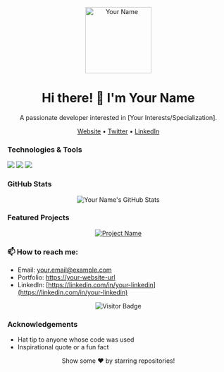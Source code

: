 <!-- Header -->
<p align="center">
  <img src="your-profile-image-url" width="150" height="150" alt="Your Name">
</p>

<h1 align="center">Hi there! 👋 I'm Your Name</h1>

<!-- Introduction -->
<p align="center">A passionate developer interested in [Your Interests/Specialization].</p>

<!-- Social Links -->
<p align="center">
  <a href="https://your-website-url">Website</a> •
  <a href="https://twitter.com/your-twitter">Twitter</a> •
  <a href="https://linkedin.com/in/your-linkedin">LinkedIn</a>
</p>

<!-- Technologies & Tools -->
### Technologies & Tools
<p>
  <img src="https://img.shields.io/badge/Code-JavaScript-informational?style=flat&logo=javascript&logoColor=white&color=yellow">
  <img src="https://img.shields.io/badge/Code-React-informational?style=flat&logo=react&logoColor=white&color=blue">
  <img src="https://img.shields.io/badge/Code-Python-informational?style=flat&logo=python&logoColor=white&color=blue">
  <!-- Add more technologies and tools as needed -->
</p>

<!-- GitHub Stats -->
### GitHub Stats
<p align="center">
  <img src="https://github-readme-stats.vercel.app/api?username=your-username&show_icons=true&theme=radical" alt="Your Name's GitHub Stats">
</p>

<!-- Featured Projects -->
### Featured Projects
<p align="center">
  <a href="https://github.com/your-username/your-project">
    <img src="https://github-readme-stats.vercel.app/api/pin/?username=your-username&repo=your-project&theme=radical" alt="Project Name">
  </a>
  <!-- Add more featured projects as needed -->
</p>

<!-- Contact Me -->
### 📫 How to reach me:
- Email: your.email@example.com
- Portfolio: [https://your-website-url](https://your-website-url)
- LinkedIn: [https://linkedin.com/in/your-linkedin](https://linkedin.com/in/your-linkedin)

<!-- Footer -->
<p align="center">
  <img src="https://visitor-badge.glitch.me/badge?page_id=your-username.your-username" alt="Visitor Badge">
</p>

<!-- Acknowledgements -->
### Acknowledgements
- Hat tip to anyone whose code was used
- Inspirational quote or a fun fact

<!-- Footer -->
<p align="center">
  Show some ❤️ by starring repositories!
</p>

